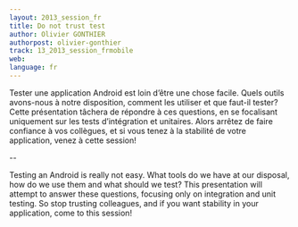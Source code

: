 ```yaml
---
layout: 2013_session_fr
title: Do not trust test
author: Olivier GONTHIER
authorpost: olivier-gonthier
track: 13_2013_session_frmobile
web: 
language: fr
---
```


Tester une application Android est loin d’être une chose facile. Quels outils avons-nous à notre disposition, comment les utiliser et que faut-il tester?
Cette présentation tâchera de répondre à ces questions, en se focalisant uniquement sur les tests d’intégration et unitaires.
Alors arrêtez de faire confiance à vos collègues, et si vous tenez à la stabilité de votre application, venez à cette session!

--

Testing an Android is really not easy. What tools do we have at our disposal, how do we use them and what should we test? This presentation will attempt to answer these questions, focusing only on integration and unit testing. So stop trusting colleagues, and if you want stability in your application, come to this session!